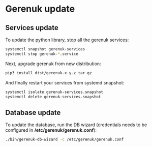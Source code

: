 # Gerenuk update

## Services update
To update the python library, stop all the gerenuk services:
```bash
systemctl snapshot gerenuk-services
systemctl stop gerenuk-*.service
```

Next, upgrade gerenuk from new distribution:
```bash
pip3 install dist/gerenuk-x.y.z.tar.gz
```

And finally restart your services from systemd snapshot:
```bash
systemctl isolate gerenuk-services.snapshot
systemctl delete gerenuk-services.snapshot
```


## Database update
To update the database, run the DB wizard (credentials needs to be configured in **/etc/gerenuk/gerenuk.conf**):
```bash
./bin/gerenuk-db-wizard -c /etc/gerenuk/gerenuk.conf
```
